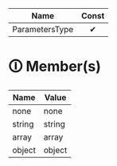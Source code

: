 | Name       | Const                        |
|------------|:----------------------------:|
| ParametersType | ✔ |

# &#128712; Member(s)

| Name         | Value         |
|--------------|---------------|
| none | none |
| string | string |
| array | array |
| object | object |